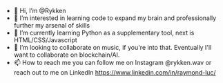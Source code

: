 - 👋 Hi, I’m @Rykken
- 👀 I’m interested in learning code to expand my brain and professionally further my arsenal of skills
- 🌱 I’m currently learning Python as a supplementary tool, next is HTML/CSS/Javascript
- 💞️ I’m looking to collaborate on music, if you're into that. Eventually I'll want to collaborate on blockchain/AI.
- 📫 How to reach me you can follow me on Instagram @rykken.wav or reach out to me on LinkedIn https://www.linkedin.com/in/raymond-luc/

<!---
Rykken/Rykken is a ✨ special ✨ repository because its `README.md` (this file) appears on your GitHub profile.
You can click the Preview link to take a look at your changes.
--->
